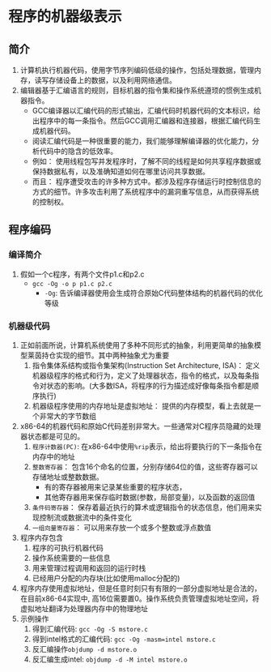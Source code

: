 # 程序的机器级表示

## 简介

1. 计算机执行机器代码，使用字节序列编码低级的操作，包括处理数据，管理内存，读写存储设备上的数据，以及利用网络通信。
2. 编辑器基于汇编语言的规则，目标机器的指令集和操作系统遵顼的惯例生成机器指令。
   * GCC编译器以汇编代码的形式输出，汇编代码时机器代码的文本标识，给出程序中的每一条指令。然后GCC调用汇编器和连接器，根据汇编代码生成机器代码。
   * 阅读汇编代码是一种很重要的能力，我们能够理解编译器的优化能力，分析代码中的隐含的低效率。
   * 例如： 使用线程包写并发程序时，了解不同的线程是如何共享程序数据或保持数据私有，以及准确知道如何在哪里访问共享数据。
   * 而且： 程序遭受攻击的许多种方式中。都涉及程序存储运行时控制信息的方式的细节。许多攻击利用了系统程序中的漏洞重写信息，从而获得系统的控制权。

## 程序编码

### 编译简介

1. 假如一个c程序，有两个文件p1.c和p2.c
   * `gcc -Og -o p p1.c p2.c`
     * `-Og`: 告诉编译器使用会生成符合原始C代码整体结构的机器代码的优化等级

### 机器级代码

1. 正如前面所说，计算机系统使用了多种不同形式的抽象，利用更简单的抽象模型莱茵持仓实现的细节。其中两种抽象尤为重要
   1. 指令集体系结构或指令集架构(Instruction Set Architecture, ISA)： 定义机器级程序的格式和行为，定义了处理器状态，指令的格式，以及每条指令对状态的影响。(大多数ISA，将程序的行为描述成好像每条指令都是顺序执行)
   2. 机器级程序使用的内存地址是虚拟地址： 提供的内存模型，看上去就是一个非常大的字节数组
2. x86-64的机器代码和原始C代码差别非常大。一些通常对C程序员隐藏的处理器状态都是可见的。
   1. `程序计数器(PC)`: 在x86-64中使用`%rip`表示，给出将要执行的下一条指令在内存中的地址
   2. `整数寄存器`： 包含16个命名的位置，分别存储64位的值，这些寄存器可以存储地址或整数数据。
      * 有的寄存器被用来记录某些重要的程序状态， 
      * 其他寄存器用来保存临时数据(参数，局部变量)，以及函数的返回值
   3. `条件码寄存器`： 保存着最近执行的算术或逻辑指令的状态信息，他们用来实现控制流或数据流中的条件变化
   4. `一组向量寄存器`： 可以用来存放一个或多个整数或浮点数值
3. 程序内存包含
   1. 程序的可执行机器代码
   2. 操作系统需要的一些信息
   3. 用来管理过程调用和返回的运行时栈
   4. 已经用户分配的内存块(比如使用malloc分配的)
4. 程序内存使用虚拟地址，但是任意时刻只有有限的一部分虚拟地址是合法的，在目前x86-64实现中, 高16位需要置0。操作系统负责管理虚拟地址空间，将虚拟地址翻译为处理器内存中的物理地址
5. 示例操作
   1. 得到汇编代码: `gcc -Og -S mstore.c`
   2. 得到intel格式的汇编代码: `gcc -Og -masm=intel mstore.c`
   3.  反汇编操作`objdump -d mstore.o`
   4. 反汇编生成intel: `objdump -d -M intel mstore.o`